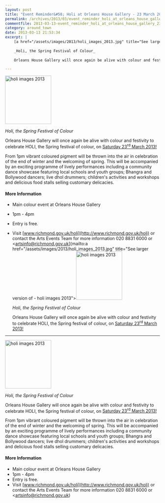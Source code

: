 ```yaml
---
layout: post
title: "Event Reminder&#58; Holi at Orleans House Gallery - 23 March 2013"
permalink: /archives/2013/03/event_reminder_holi_at_orleans_house_gallery_23_ma.html
commentfile: 2013-03-13-event_reminder_holi_at_orleans_house_gallery_23_ma
category: around_town
date: 2013-03-13 21:53:34
excerpt: |
    [a href="/assets/images/2013/holi_images_2013.jpg" title="See larger version of - holi images 2013"><img src="/assets/images/2013/holi_images_2013_thumb.jpg" width="150" height="157" alt="holi images 2013" class="photo right" /></a>
    
    _Holi, the Spring Festival of Colour_
    
    Orleans House Gallery will once again be alive with colour and festivity to celebrate HOLI, the Spring festival of colour, on <a href="https://stmargarets.london/event/fair/200705143807">Saturday 23<sup>rd</sup> March 2013!</a>

---
```


<a href="/assets/images/2013/holi_images_2013.jpg" title="See larger version of - holi images 2013"><img src="/assets/images/2013/holi_images_2013_thumb.jpg" width="150" height="157" alt="holi images 2013" class="photo right" /></a>

*Holi, the Spring Festival of Colour*

Orleans House Gallery will once again be alive with colour and festivity to celebrate HOLI, the Spring festival of colour, on [Saturday 23<sup>rd</sup> March 2013!](/event/fair/200705143807)

From 1pm vibrant coloured pigment will be thrown into the air in celebration of the end of winter and the welcoming of spring. This will be accompanied by an exciting programme of lively performances including a community dance showcase featuring local schools and youth groups; Bhangra and Bollywood dancers; live dhol drummers; children's activities and workshops and delicious food stalls selling customary delicacies.

#### More Information

-   Main colour event at Orleans House Gallery
-   1pm - 4pm
-   Entry is free.
-   Visit [www.richmond.gov.uk/holi](http://www.richmond.gov.uk/holi) or contact the Arts Events Team for more information 020 8831 6000 or <artsinfo@richmond.gov.uk](mailto:a href="/assets/images/2013/holi_images_2013.jpg" title="See larger version of - holi images 2013"><img src="/assets/images/2013/holi_images_2013_thumb.jpg" width="150" height="157" alt="holi images 2013" class="photo right" /></a>
    
    _Holi, the Spring Festival of Colour_
    
    Orleans House Gallery will once again be alive with colour and festivity to celebrate HOLI, the Spring festival of colour, on <a href="https://stmargarets.london/event/fair/200705143807">Saturday 23<sup>rd</sup> March 2013!</a>

---

<a href="/assets/images/2013/holi_images_2013.jpg" title="See larger version of - holi images 2013"><img src="/assets/images/2013/holi_images_2013_thumb.jpg" width="150" height="157" alt="holi images 2013" class="photo right" /></a>

*Holi, the Spring Festival of Colour*

Orleans House Gallery will once again be alive with colour and festivity to celebrate HOLI, the Spring festival of colour, on [Saturday 23<sup>rd</sup> March 2013!](/event/fair/200705143807)

From 1pm vibrant coloured pigment will be thrown into the air in celebration of the end of winter and the welcoming of spring. This will be accompanied by an exciting programme of lively performances including a community dance showcase featuring local schools and youth groups; Bhangra and Bollywood dancers; live dhol drummers; children's activities and workshops and delicious food stalls selling customary delicacies.

#### More Information

-   Main colour event at Orleans House Gallery
-   1pm - 4pm
-   Entry is free.
-   Visit [www.richmond.gov.uk/holi](http://www.richmond.gov.uk/holi) or contact the Arts Events Team for more information 020 8831 6000 or <artsinfo@richmond.gov.uk)

